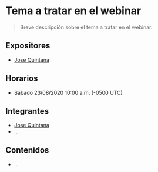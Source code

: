 # Tema a tratar en el webinar
> Breve descripción sobre el tema a tratar en el webinar.

## Expositores
- [Jose Quintana](https://github.com/joseluisq)

## Horarios
- Sábado 23/08/2020 10:00 a.m. (-0500 UTC)

## Integrantes
- [Jose Quintana](https://github.com/joseluisq)
- ...

## Contenidos

- ...
